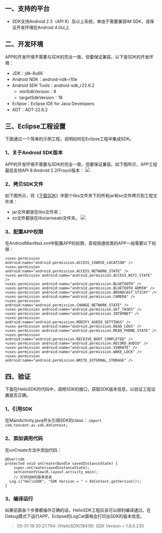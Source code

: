 ## 一、支持的平台
- SDK支持Android 2.3（API 8）及以上系统，单由于需要兼容IM SDK，请保证开发环境在Android 4.0以上

## 二、开发环境
APP的开发环境不需要与SDK的完全一致，但要保证兼容。以下是SDK的开发环境：
- JDK：jdk-8u66
- Android NDK：android-ndk-r10e
- Android SDK Tools：android-sdk_r22.6.2
	- minSdkVersion：8
	- targetSdkVersion：18
- Eclipse：Eclipse IDE for Java Developers
- ADT：ADT-22.6.2

## 三、Eclipse工程设置
下面通过一个简单的示例工程，说明如何在Eclipse工程中集成SDK。
### 1、关于Android SDK版本
APP的开发环境不需要与SDK的完全一致，但要保证兼容。如下图所示，APP工程最低支持API 8:Android 2.2(Froyo)版本：
![](http://imgcache.tcecqpoc.fsphere.cn/image/mccdn.qcloud.com/static/img/29a545171c4479c8f255c25ef0629b8e/image.png)

### 2、拷贝SDK文件
如下图所示，将《[下载SDK](/doc/product/268/%E4%B8%8B%E8%BD%BDSDK%EF%BC%88Android%EF%BC%89)》中那个libs文件夹下的所有jar和so文件拷贝到工程文件夹：
- jar文件都放在libs文件夹；
- so文件都放在libs\armeabi文件夹。
![](http://imgcache.tcecqpoc.fsphere.cn/image/mccdn.qcloud.com/static/img/ba16e54bac3a2d284c81eaefe006621e/image.png)

### 3、配置APP权限
在AndroidManifest.xml中配置APP的权限，音视频通信类的APP一般需要以下权限：
```
<uses-permission android:name="android.permission.ACCESS_COARSE_LOCATION" />
<uses-permission android:name="android.permission.ACCESS_NETWORK_STATE" />
<uses-permission android:name="android.permission.ACCESS_WIFI_STATE" />
<uses-permission android:name="android.permission.BLUETOOTH" />
<uses-permission android:name="android.permission.BLUETOOTH_ADMIN" />
<uses-permission android:name="android.permission.BROADCAST_STICKY" />
<uses-permission android:name="android.permission.CAMERA" />
<uses-permission android:name="android.permission.CHANGE_NETWORK_STATE" />
<uses-permission android:name="android.permission.GET_TASKS" />
<uses-permission android:name="android.permission.INTERNET" />
<uses-permission android:name="android.permission.MODIFY_AUDIO_SETTINGS" />
<uses-permission android:name="android.permission.READ_LOGS" />
<uses-permission android:name="android.permission.READ_PHONE_STATE" />
<uses-permission android:name="android.permission.RECEIVE_BOOT_COMPLETED" />
<uses-permission android:name="android.permission.RECORD_AUDIO" />
<uses-permission android:name="android.permission.VIBRATE" />
<uses-permission android:name="android.permission.WAKE_LOCK" />
<uses-permission android:name="android.permission.WRITE_EXTERNAL_STORAGE" />
```

## 四、验证
下面在HelloSDK的代码中，调用SDK的接口，获取SDK版本信息，以验证工程设置是否正确。
### 1、引用SDK
在MainActivity.java开头引用SDK的class：
`import com.tencent.av.sdk.AVContext;`

### 2、添加调用代码
在onCreate方法中添加代码：
```
@Override
protected void onCreate(Bundle savedInstanceState) {
	super.onCreate(savedInstanceState);		
	setContentView(R.layout.activity_main);
	// 打印SDK的版本信息
  Log.i("HelloSDK", "SDK Version = " + AVContext.getVersion());
}
```
### 3、编译运行
如果前面各个步骤都操作正确的话，HelloSDK工程应该可以顺利编译通过。在Debug模式下运行APP，Eclipse的LogCat窗格会打印出SDK的版本信息。
> 05-01 19:30:27.794: I/HelloSDK(18419): SDK Version = 1.8.0.230




